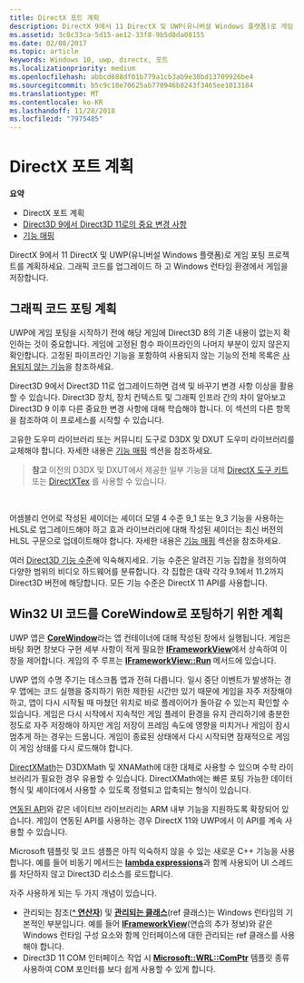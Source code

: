 ```yaml
---
title: DirectX 포트 계획
description: DirectX 9에서 11 DirectX 및 UWP(유니버설 Windows 플랫폼)로 게임 포팅 프로젝트를 계획하세요. 그래픽 코드를 업그레이드 하 고 Windows 런타임 환경에서 게임을 저장합니다.
ms.assetid: 3c0c33ca-5d15-ae12-33f8-9b5d8da08155
ms.date: 02/08/2017
ms.topic: article
keywords: Windows 10, uwp, directx, 포트
ms.localizationpriority: medium
ms.openlocfilehash: abbcd688df01b779a1cb3ab9e30bd13709926be4
ms.sourcegitcommit: b5c9c18e70625ab770946b8243f3465ee1013184
ms.translationtype: MT
ms.contentlocale: ko-KR
ms.lasthandoff: 11/28/2018
ms.locfileid: "7975485"
---
```

# <a name="plan-your-directx-port"></a>DirectX 포트 계획



**요약**

-   DirectX 포트 계획
-   [Direct3D 9에서 Direct3D 11로의 중요 변경 사항](understand-direct3d-11-1-concepts.md)
-   [기능 매핑](feature-mapping.md)


DirectX 9에서 11 DirectX 및 UWP(유니버설 Windows 플랫폼)로 게임 포팅 프로젝트를 계획하세요. 그래픽 코드를 업그레이드 하 고 Windows 런타임 환경에서 게임을 저장합니다.

## <a name="plan-to-port-graphics-code"></a>그래픽 코드 포팅 계획


UWP에 게임 포팅을 시작하기 전에 해당 게임에 Direct3D 8의 기존 내용이 없는지 확인하는 것이 중요합니다. 게임에 고정된 함수 파이프라인의 나머지 부분이 있지 않은지 확인합니다. 고정된 파이프라인 기능을 포함하여 사용되지 않는 기능의 전체 목록은 [사용되지 않는 기능](https://msdn.microsoft.com/library/windows/desktop/cc308047)을 참조하세요.

Direct3D 9에서 Direct3D 11로 업그레이드하면 검색 및 바꾸기 변경 사항 이상을 활용할 수 있습니다. Direct3D 장치, 장치 컨텍스트 및 그래픽 인프라 간의 차이 알아보고 Direct3D 9 이후 다른 중요한 변경 사항에 대해 학습해야 합니다. 이 섹션의 다른 항목을 참조하여 이 프로세스를 시작할 수 있습니다.

고유한 도우미 라이브러리 또는 커뮤니티 도구로 D3DX 및 DXUT 도우미 라이브러리를 교체해야 합니다. 자세한 내용은 [기능 매핑](feature-mapping.md) 섹션을 참조하세요.

> **참고**  이전의 D3DX 및 DXUT에서 제공한 일부 기능을 대체 [DirectX 도구 키트](http://go.microsoft.com/fwlink/p/?LinkID=248929) 또는 [DirectXTex](http://go.microsoft.com/fwlink/p/?LinkID=248926) 를 사용할 수 있습니다.

 

어셈블리 언어로 작성된 셰이더는 셰이더 모델 4 수준 9\_1 또는 9\_3 기능을 사용하는 HLSL로 업그레이드해야 하고 효과 라이브러리에 대해 작성된 셰이더는 최신 버전의 HLSL 구문으로 업데이트해야 합니다. 자세한 내용은 [기능 매핑](feature-mapping.md) 섹션을 참조하세요.

여러 [Direct3D 기능 수준](https://msdn.microsoft.com/library/windows/desktop/ff476876)에 익숙해지세요. 기능 수준은 알려진 기능 집합을 정의하여 다양한 범위의 비디오 하드웨어를 분류합니다. 각 집합은 대략 각각 9.1에서 11.2까지 Direct3D 버전에 해당합니다. 모든 기능 수준은 DirectX 11 API를 사용합니다.

## <a name="plan-to-port-win32-ui-code-to-corewindow"></a>Win32 UI 코드를 CoreWindow로 포팅하기 위한 계획


UWP 앱은 [**CoreWindow**](https://msdn.microsoft.com/library/windows/apps/br208225)라는 앱 컨테이너에 대해 작성된 창에서 실행됩니다. 게임은 바탕 화면 창보다 구현 세부 사항이 적게 필요한 [**IFrameworkView**](https://msdn.microsoft.com/library/windows/apps/hh700478)에서 상속하여 이 창을 제어합니다. 게임의 주 루프는 [**IFrameworkView::Run**](https://msdn.microsoft.com/library/windows/apps/hh700505) 메서드에 있습니다.

UWP 앱의 수명 주기는 데스크톱 앱과 전혀 다릅니다. 일시 중단 이벤트가 발생하는 경우 앱에는 코드 실행을 중지하기 위한 제한된 시간만 있기 때문에 게임을 자주 저장해야 하고, 앱이 다시 시작될 때 마쳤던 위치로 바로 플레이어가 돌아갈 수 있는지 확인할 수 있습니다. 게임은 다시 시작에서 지속적인 게임 플레이 환경을 유지 관리하기에 충분한 정도로 자주 저장해야 하지만 게임 저장이 프레임 속도에 영향을 미치거나 게임이 잠시 멈추게 하는 경우는 드뭅니다. 게임이 종료된 상태에서 다시 시작되면 잠재적으로 게임이 게임 상태를 다시 로드해야 합니다.

[DirectXMath](https://msdn.microsoft.com/library/windows/desktop/ee415571)는 D3DXMath 및 XNAMath에 대한 대체로 사용할 수 있으며 수학 라이브러리가 필요한 경우 유용할 수 있습니다. DirectXMath에는 빠른 포팅 가능한 데이터 형식 및 셰이더에서 사용할 수 있도록 정렬되고 압축되는 형식이 있습니다.

[연동된 API](https://msdn.microsoft.com/library/windows/desktop/dd405529)와 같은 네이티브 라이브러리는 ARM 내부 기능을 지원하도록 확장되어 있습니다. 게임이 연동된 API를 사용하는 경우 DirectX 11와 UWP에서 이 API를 계속 사용할 수 있습니다.

Microsoft 템플릿 및 코드 샘플은 아직 익숙하지 않을 수 있는 새로운 C++ 기능을 사용합니다. 예를 들어 비동기 메서드는 [**lambda expressions**](https://msdn.microsoft.com/library/windows/apps/dd293608.aspx)과 함께 사용되어 UI 스레드를 차단하지 않고 Direct3D 리소스를 로드합니다.

자주 사용하게 되는 두 가지 개념이 있습니다.

-   관리되는 참조([**^ 연산자**](https://msdn.microsoft.com/library/windows/apps/yk97tc08.aspx)) 및 [**관리되는 클래스**](https://msdn.microsoft.com/library/windows/apps/6w96b5h7.aspx)(ref 클래스)는 Windows 런타임의 기본적인 부분입니다. 예를 들어 [**IFrameworkView**](https://msdn.microsoft.com/library/windows/apps/hh700478)(연습의 추가 정보)와 같은 Windows 런타임 구성 요소와 함께 인터페이스에 대한 관리되는 ref 클래스를 사용해야 합니다.
-   Direct3D 11 COM 인터페이스 작업 시 [**Microsoft::WRL::ComPtr**](https://msdn.microsoft.com/library/windows/apps/br244983.aspx) 템플릿 종류 사용하여 COM 포인터를 보다 쉽게 사용할 수 있게 합니다.

 

 




